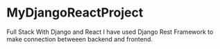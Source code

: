 # MyDjangoReactProject
Full Stack With Django and React
I have used Django Rest Framework to make connection betweeen backend and frontend.
